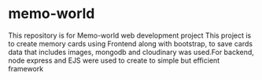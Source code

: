 # memo-world
This repository is for Memo-world web development project 
This project is to create memory cards using Frontend along with bootstrap, to save cards data that includes images, mongodb and cloudinary was used.For backend, node 
express and EJS were used to create to simple but efficient framework
